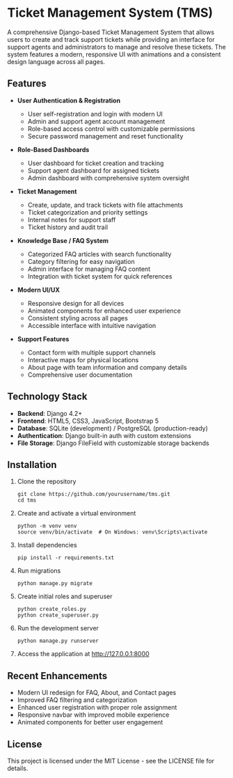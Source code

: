 # Ticket Management System (TMS)

A comprehensive Django-based Ticket Management System that allows users to create and track support tickets while providing an interface for support agents and administrators to manage and resolve these tickets. The system features a modern, responsive UI with animations and a consistent design language across all pages.

## Features

- **User Authentication & Registration**
  - User self-registration and login with modern UI
  - Admin and support agent account management
  - Role-based access control with customizable permissions
  - Secure password management and reset functionality

- **Role-Based Dashboards**
  - User dashboard for ticket creation and tracking
  - Support agent dashboard for assigned tickets
  - Admin dashboard with comprehensive system oversight

- **Ticket Management**
  - Create, update, and track tickets with file attachments
  - Ticket categorization and priority settings
  - Internal notes for support staff
  - Ticket history and audit trail

- **Knowledge Base / FAQ System**
  - Categorized FAQ articles with search functionality
  - Category filtering for easy navigation
  - Admin interface for managing FAQ content
  - Integration with ticket system for quick references

- **Modern UI/UX**
  - Responsive design for all devices
  - Animated components for enhanced user experience
  - Consistent styling across all pages
  - Accessible interface with intuitive navigation

- **Support Features**
  - Contact form with multiple support channels
  - Interactive maps for physical locations
  - About page with team information and company details
  - Comprehensive user documentation

## Technology Stack

- **Backend**: Django 4.2+
- **Frontend**: HTML5, CSS3, JavaScript, Bootstrap 5
- **Database**: SQLite (development) / PostgreSQL (production-ready)
- **Authentication**: Django built-in auth with custom extensions
- **File Storage**: Django FileField with customizable storage backends

## Installation

1. Clone the repository
   ```
   git clone https://github.com/yourusername/tms.git
   cd tms
   ```

2. Create and activate a virtual environment
   ```
   python -m venv venv
   source venv/bin/activate  # On Windows: venv\Scripts\activate
   ```

3. Install dependencies
   ```
   pip install -r requirements.txt
   ```

4. Run migrations
   ```
   python manage.py migrate
   ```

5. Create initial roles and superuser
   ```
   python create_roles.py
   python create_superuser.py
   ```

6. Run the development server
   ```
   python manage.py runserver
   ```

7. Access the application at http://127.0.0.1:8000

## Recent Enhancements

- Modern UI redesign for FAQ, About, and Contact pages
- Improved FAQ filtering and categorization
- Enhanced user registration with proper role assignment
- Responsive navbar with improved mobile experience
- Animated components for better user engagement

## License

This project is licensed under the MIT License - see the LICENSE file for details.

